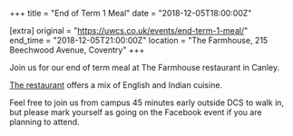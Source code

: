 +++
title = "End of Term 1 Meal"
date = "2018-12-05T18:00:00Z"

[extra]
original = "https://uwcs.co.uk/events/end-term-1-meal/"    
end_time = "2018-12-05T21:00:00Z"
location = "The Farmhouse, 215 Beechwood Avenue, Coventry"
+++

Join us for our end of term meal at The Farmhouse restaurant in Canley.

[The restaurant](https://www.thefarmhouserestaurant.co.uk/) offers a mix of English and Indian cuisine.

Feel free to join us from campus 45 minutes early outside DCS to walk in, but please mark yourself as going on the Facebook event if you are planning to attend.

